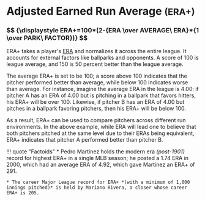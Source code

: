# Adjusted Earned Run Average <small>(ERA+)</small>

<h3>$$ {\displaystyle ERA+=100*(2-{ERA \over AVERAGE\ ERA}*{1 \over PARK\ FACTOR})} $$</h3>

ERA+ takes a player's [ERA](/pitching/era/) and normalizes it across the entire league. It accounts for external factors like ballparks and opponents. A score of 100 is league average, and 150 is 50 percent better than the league average.

The average ERA+ is set to be 100; a score above 100 indicates that the pitcher performed better than average, while below 100 indicates worse than average. For instance, imagine the average ERA in the league is 4.00: if pitcher A has an ERA of 4.00 but is pitching in a ballpark that favors hitters, his ERA+ will be over 100. Likewise, if pitcher B has an ERA of 4.00 but pitches in a ballpark favoring pitchers, then his ERA+ will be below 100.

As a result, ERA+ can be used to compare pitchers across different run environments. In the above example, while ERA will lead one to believe that both pitchers pitched at the same level due to their ERAs being equivalent, ERA+ indicates that pitcher A performed better than pitcher B.

!!! quote "Factoids"
    * Pedro Martínez holds the modern era *(post-1901)* record for highest ERA+ in a single MLB season; he posted a 1.74 ERA in 2000, which had an average ERA of 4.92, which gave Martínez an ERA+ of 291.

    * The career Major League record for ERA+ *(with a minimum of 1,000 innings pitched)* is held by Mariano Rivera, a closer whose career ERA+ is 205.
